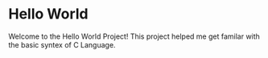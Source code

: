 # Hello World

Welcome to the Hello World Project! This project helped me get familar with the basic syntex of C Language.
